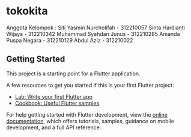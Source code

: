 # tokokita

Anggota Kelompok : 
Siti Yasmin Nurcholifah - 312210057
Sinta Hardianti Wijaya  - 312210342
Muhammad Syahdan Junus  - 312210285
Amanda Puspa Negara     - 312210129
Abdul Aziz              - 312210022


## Getting Started

This project is a starting point for a Flutter application.

A few resources to get you started if this is your first Flutter project:

- [Lab: Write your first Flutter app](https://docs.flutter.dev/get-started/codelab)
- [Cookbook: Useful Flutter samples](https://docs.flutter.dev/cookbook)

For help getting started with Flutter development, view the
[online documentation](https://docs.flutter.dev/), which offers tutorials,
samples, guidance on mobile development, and a full API reference.
